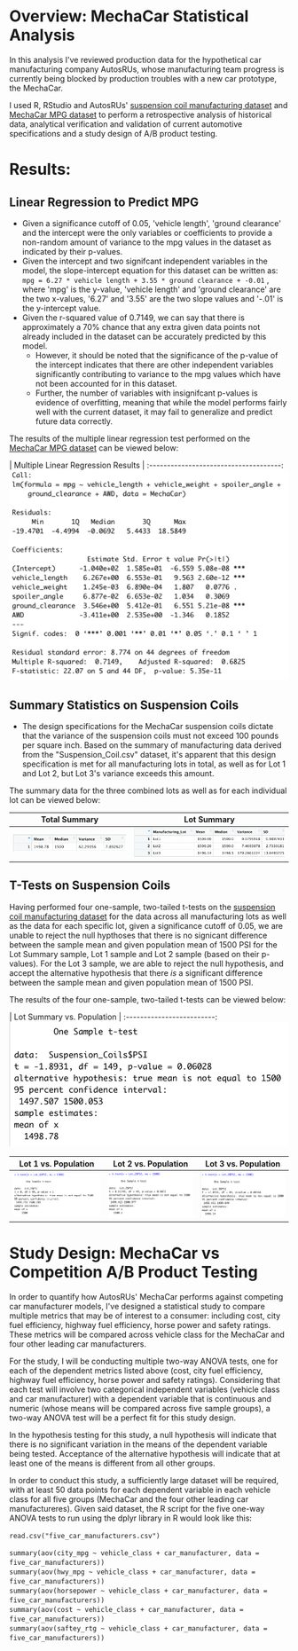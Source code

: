 # Overview: MechaCar Statistical Analysis

In this analysis I've reviewed production data for the hypothetical car manufacturing company AutosRUs, whose manufacturing team progress is currently being blocked by production troubles with a new car prototype, the MechaCar. 

I used R, RStudio and AutosRUs' [suspension coil manufacturing dataset](https://github.com/npvandyke/MechaCar_Statistical_Analysis/blob/main/Deliverable_Three/Suspension_Coil.csv) and [MechaCar MPG dataset](https://github.com/npvandyke/MechaCar_Statistical_Analysis/blob/main/Deliverable_One/MechaCar_mpg.csv) to perform a retrospective analysis of historical data, analytical verification and validation of current automotive specifications and a study design of A/B product testing. 

# Results: 

## Linear Regression to Predict MPG
- Given a significance cutoff of 0.05, 'vehicle length', 'ground clearance' and the intercept were the only variables or coefficients to provide a non-random amount of variance to the mpg values in the dataset as indicated by their p-values. 
- Given the intercept and two signifcant independent variables in the model, the slope-intercept equation for this dataset can be written as:
`mpg = 6.27 * vehicle length + 3.55 * ground clearance + -0.01` , where 'mpg' is the y-value, 'vehicle length' and 'ground clearance' are the two x-values, '6.27' and '3.55' are the two slope values and '-.01' is the y-intercept value. 
- Given the r-squared value of 0.7149, we can say that there is approximately a 70% chance that any extra given data points not already included in the dataset can be accurately predicted by this model. 
  - However, it should be noted that the significance of the p-value of the intercept indicates that there are other independent variables significantly contributing to variance to the mpg values which have not been accounted for in this dataset. 
  - Further, the number of variables with insignifcant p-values is evidence of overfitting, meaning that while the model performs fairly well with the current dataset, it may fail to generalize and predict future data correctly.

The results of the multiple linear regression test performed on the [MechaCar MPG dataset](https://github.com/npvandyke/MechaCar_Statistical_Analysis/blob/main/Deliverable_One/MechaCar_mpg.csv) can be viewed below:  

| Multiple Linear Regression Results |
:-------------------------------------:
![Multiple Linear Regression Results](Deliverable_One/Deliverable_One_Analysis.png)

## Summary Statistics on Suspension Coils
- The design specifications for the MechaCar suspension coils dictate that the variance of the suspension coils must not exceed 100 pounds per square inch. Based on the summary of manufacturing data derived from the "Suspension_Coil.csv" dataset, it's apparent that this design specification is met for all manufacturing lots in total, as well as for Lot 1 and Lot 2, but Lot 3's variance exceeds this amount. 

The summary data for the three combined lots as well as for each individual lot can be viewed below: 

| Total Summary            |  Lot Summary |
:-------------------------:|:-------------------------:
![Total Summary](Deliverable_Two/total_summary.png) | ![Lot Summary](Deliverable_Two/lot_summary.png)

## T-Tests on Suspension Coils
Having performed four one-sample, two-tailed t-tests on the [suspension coil manufacturing dataset](https://github.com/npvandyke/MechaCar_Statistical_Analysis/blob/main/Deliverable_Three/Suspension_Coil.csv) for the data across all manufacturing lots as well as the data for each specific lot, given a significance cutoff of 0.05, we are unable to reject the null hypthoses that there is no signicant difference between the sample mean and given population mean of 1500 PSI for the Lot Summary sample, Lot 1 sample and Lot 2 sample (based on their p-values). For the Lot 3 sample, we are able to reject the null hypothesis, and accept the alternative hypothesis that there *is* a significant difference between the sample mean and given population mean of 1500 PSI. 

The results of the four one-sample, two-tailed t-tests can be viewed below: 

| Lot Summary vs. Population | 
:-------------------------:
![Lot Summary](Deliverable_Three/t.test_combined_lots.png)

| Lot 1 vs. Population | Lot 2 vs. Population | Lot 3 vs. Population |
:-------------------------:|:-----------------:|:-------------------------:
![Lot 1](Deliverable_Three/Lot1_ttest.png) | ![Lot 2](Deliverable_Three/Lot2_ttest.png) | ![Lot 3](Deliverable_Three/Lot3_ttest.png)

# Study Design: MechaCar vs Competition A/B Product Testing 

In order to quantify how AutosRUs' MechaCar performs against competing car manufacturer models, I've designed a statistical study to compare multiple metrics that may be of interest to a consumer: including cost, city fuel efficiency, highway fuel efficiency, horse power and safety ratings. These metrics will be compared across vehicle class for the MechaCar and four other leading car manufacturers. 

For the study, I will be conducting multiple two-way ANOVA tests, one for each of the dependent metrics listed above (cost, city fuel efficiency, highway fuel efficiency, horse power and safety ratings). Considering that each test will involve two categorical independent variables (vehicle class and car manufacturer) with a dependent variable that is continuous and numeric (whose means will be compared across five sample groups), a two-way ANOVA test will be a perfect fit for this study design. 

In the hypothesis testing for this study, a null hypothesis will indicate that there is no significant variation in the means of the dependent variable being tested. Acceptance of the alternative hypothesis will indicate that at least one of the means is different from all other groups. 

In order to conduct this study, a sufficiently large dataset will be required, with at least 50 data points for each dependent variable in each vehicle class for all five groups (MechaCar and the four other leading car manufactureres). Given said dataset, the R script for the five one-way ANOVA tests to run using the dplyr library in R would look like this: 

`read.csv("five_car_manufacturers.csv")`

`summary(aov(city_mpg ~ vehicle_class + car_manufacturer, data = five_car_manufacturers))` <br>
`summary(aov(hwy_mpg ~ vehicle_class + car_manufacturer, data = five_car_manufacturers))` <br>
`summary(aov(horsepower ~ vehicle_class + car_manufacturer, data = five_car_manufacturers))` <br>
`summary(aov(cost ~ vehicle_class + car_manufacturer, data = five_car_manufacturers))` <br>
`summary(aov(saftey_rtg ~ vehicle_class + car_manufacturer, data = five_car_manufacturers))` 
